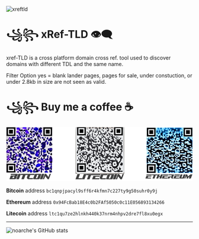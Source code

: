 ![xreftld](https://github.com/user-attachments/assets/5ad90186-e549-4694-977a-f0ca523cee3e)


# ꧁꧂  xRef-TLD 👁️‍🗨️

xref-TLD is a cross platform domain cross ref. tool used to discover domains with different TDL and the same name. 

Filter Option yes = blank lander pages, pages for sale, under constuction, or under 2.8kb in size are not seen as valid. 

# ꧁꧂  Buy me a coffee ☕

![qrCode](https://raw.githubusercontent.com/noarche/cd-ripper/main/unrelated-ignore/CryptoQRcodes.png)

**Bitcoin** address `bc1qnpjpacyl9sff6r4kfmn7c227ty9g50suhr0y9j`


**Ethereum** address `0x94FcBab18E4c0b2FAf5050c0c11E056893134266`


**Litecoin** address `ltc1qu7ze2hlnkh440k37nrm4nhpv2dre7fl8xu0egx`



-------------------------------------------------------------------

![noarche's GitHub stats](https://github-readme-stats.vercel.app/api?username=noarche&show_icons=true&theme=transparent)

